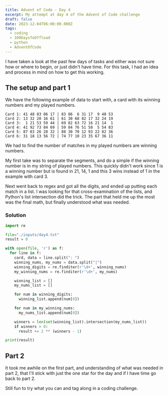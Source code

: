 ```yaml
---
title: Advent of Code - Day 4
excerpt: My attempt at day 4 of the Advent of Code challenge
draft: false
date: 2023-12-04T06:00:00.000Z
tags:
  - coding
  - 100DaysToOffload
  - python
  - AdventOfCode
---
```


I have taken a look at the past few days of tasks and either was not sure how or where to begin, or just didn't have time. For this task, I had an idea and process in mind on how to get this working.

## The setup and part 1

We have the following example of data to start with, a card with its winning numbers and my played numbers.

```
Card 1: 41 48 83 86 17 | 83 86  6 31 17  9 48 53
Card 2: 13 32 20 16 61 | 61 30 68 82 17 32 24 19
Card 3:  1 21 53 59 44 | 69 82 63 72 16 21 14  1
Card 4: 41 92 73 84 69 | 59 84 76 51 58  5 54 83
Card 5: 87 83 26 28 32 | 88 30 70 12 93 22 82 36
Card 6: 31 18 13 56 72 | 74 77 10 23 35 67 36 11
```

We had to find the number of matches in my played numbers are winning numbers.

My first take was to separate the segments, and do a simple if the winning number is in my string of played numbers. This quickly didn't work since 1 is a winning number but is found in 21, 14, 1 and this 3 wins instead of 1 in the example with card 3.

Next went back to regex and got all the digits, and ended up putting each match in a list. I was looking for that cross-examination of the lists, and Python's list intersection did the trick. The part that held me up the most was the final math, but finally understood what was needed.

### Solution

```python
import re

file="./inputs/day4.txt"
result = 0

with open(file, 'r') as f:
  for line in f:
    card, data = line.split(": ")
    winning_nums, my_nums = data.split("|")
    winning_digits = re.finditer(r'\d+', winning_nums)
    my_winning_nums = re.finditer(r'\d+', my_nums)

    winning_list = []
    my_nums_list = []

    for num in winning_digits:
      winning_list.append(num[0])

    for num in my_winning_nums:
      my_nums_list.append(num[0])

    winners = len(set(winning_list).intersection(my_nums_list))
    if winners > 0:
      result += 2 ** (winners - 1)

print(result)
```

## Part 2

It took me awhile on the first part, and understanding of what was needed in part 2, that I'll stick with just the one star for the day and if I have time go back to part 2. 

Still fun to try what you can and tag along in a coding challenge. 
